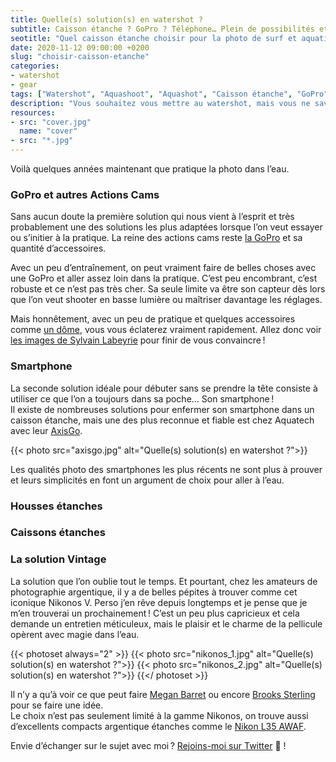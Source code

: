 ```yaml
---
title: Quelle(s) solution(s) en watershot ?
subtitle: Caisson étanche ? GoPro ? Téléphone… Plein de possibilités et voici quelques idées pour se lancer.
seotitle: "Quel caisson étanche choisir pour la photo de surf et aquatique ? — Grégory Mignard"
date: 2020-11-12 09:00:00 +0200
slug: "choisir-caisson-etanche"
categories:
- watershot
- gear
tags: ["Watershot", "Aquashoot", "Aquashot", "Caisson étanche", "GoPro", "Dôme", "Photo aquatique", "Photo de surf", "Aquatech", "SeaFrogs", "AxisGo", "SPL", "Housse étanche", "Photo nautique", "Photo sous-marine"]
description: "Vous souhaitez vous mettre au watershot, mais vous ne savez pas par où commencer ? Voici un dossier pour vous aider à choisir votre solution."
resources:
- src: "cover.jpg"
  name: "cover"
- src: "*.jpg"
---
```


Voilà quelques années maintenant que pratique la photo dans l’eau.

### GoPro et autres Actions Cams

Sans aucun doute la première solution qui nous vient à l’esprit et très probablement une des solutions les plus adaptées lorsque l’on veut essayer ou s’initier à la pratique. La reine des actions cams reste [la GoPro](https://amzn.to/2JWFvow) et sa quantité d’accessoires.

Avec un peu d’entraînement, on peut vraiment faire de belles choses avec une GoPro et aller assez loin dans la pratique. C’est peu encombrant, c’est robuste et ce n’est pas très cher. Sa seule limite va être son capteur dès lors que l’on veut shooter en basse lumière ou maîtriser davantage les réglages.

Mais honnêtement, avec un peu de pratique et quelques accessoires comme [un dôme](https://amzn.to/3pl7EWN), vous vous éclaterez vraiment rapidement. Allez donc voir [les images de Sylvain Labeyrie](https://www.instagram.com/bibby_pics/) pour finir de vous convaincre !

### Smartphone

La seconde solution idéale pour débuter sans se prendre la tête consiste à utiliser ce que l’on a toujours dans sa poche… Son smartphone !  
Il existe de nombreuses solutions pour enfermer son smartphone dans un caisson étanche, mais une des plus reconnue et fiable est chez Aquatech avec leur [AxisGo](https://aquatech.net/collections/axisgo).

{{< photo src="axisgo.jpg" alt="Quelle(s) solution(s) en watershot ?">}}

Les qualités photo des smartphones les plus récents ne sont plus à prouver et leurs simplicités en font un argument de choix pour aller à l’eau.

### Housses étanches

### Caissons étanches

### La solution Vintage

La solution que l’on oublie tout le temps. Et pourtant, chez les amateurs de photographie argentique, il y a de belles pépites à trouver comme cet iconique Nikonos V. Perso j’en rêve depuis longtemps et je pense que je m’en trouverai un prochainement ! C’est un peu plus capricieux et cela demande un entretien méticuleux, mais le plaisir et le charme de la pellicule opèrent avec magie dans l’eau.

{{< photoset always="2" >}}
{{< photo src="nikonos_1.jpg" alt="Quelle(s) solution(s) en watershot ?">}}
{{< photo src="nikonos_2.jpg" alt="Quelle(s) solution(s) en watershot ?">}}
{{</ photoset >}}

Il n’y a qu’à voir ce que peut faire [Megan Barret](https://www.instagram.com/meganshootsfilm/) ou encore [Brooks Sterling](https://saltwater-magazine.com/articles//lens-brooks-sterling) pour se faire une idée.  
Le choix n’est pas seulement limité à la gamme Nikonos, on trouve aussi d’excellents compacts argentique étanches comme le [Nikon L35 AWAF](https://www.collection-appareils.fr/x/html/appareil-12763-Nikon_L35%20AWAF.html).

Envie d’échanger sur le sujet avec moi ? [Rejoins-moi sur Twitter](http://twitter.com/gregmignard) 🐥 !
